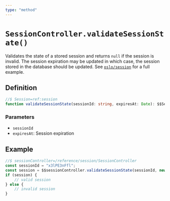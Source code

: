 ```yaml
---
type: "method"
---
```


# `SessionController.validateSessionState()`

Validates the state of a stored session and returns `null` if the session is invalid. The session expiration may be updated in which case, the session stored in the database should be updated. See [`oslo/session`](/reference/session) for a full example.

## Definition

```ts
//$ Session=ref:session
function validateSessionState(sessionId: string, expiresAt: Date): $$Session | null;
```

### Parameters

- `sessionId`
- `expiresAt`: Session expiration

## Example

```ts
//$ sessionController=/reference/session/SessionController
const sessionId = "x3lPE3nFfl";
const session = $$sessionController.validateSessionState(sessionId, new Date(unix));
if (session) {
	// valid session
} else {
	// invalid session
}
```
